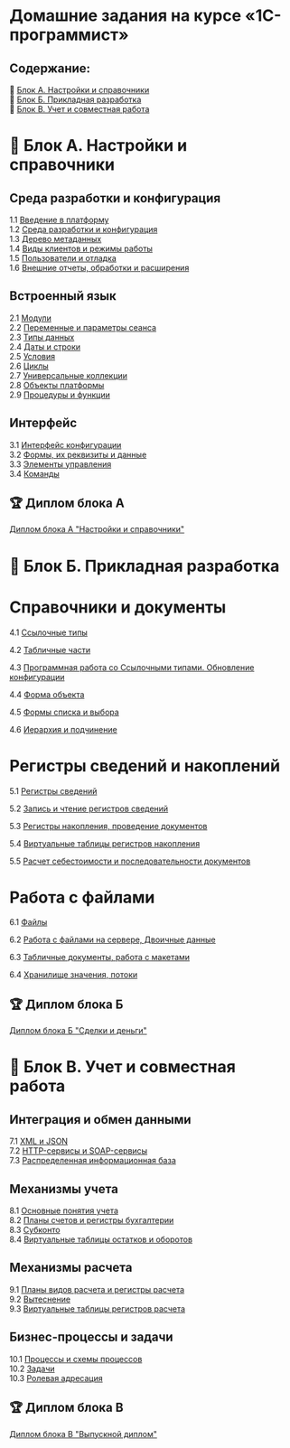 # Домашние задания на курсе «1С-программист»
## Содержание:
:pushpin: [Блок А. Настройки и справочники](https://github.com/netology-code/1c-homeworks/blob/master/README.md#pushpin-%D0%B1%D0%BB%D0%BE%D0%BA-%D0%B0-%D0%BD%D0%B0%D1%81%D1%82%D1%80%D0%BE%D0%B9%D0%BA%D0%B8-%D0%B8-%D1%81%D0%BF%D1%80%D0%B0%D0%B2%D0%BE%D1%87%D0%BD%D0%B8%D0%BA%D0%B8)  
:pushpin: [Блок Б. Прикладная разработка](https://github.com/netology-code/1c-homeworks/blob/master/README.md#pushpin-%D0%B1%D0%BB%D0%BE%D0%BA-%D0%B1-%D0%BF%D1%80%D0%B8%D0%BA%D0%BB%D0%B0%D0%B4%D0%BD%D0%B0%D1%8F-%D1%80%D0%B0%D0%B7%D1%80%D0%B0%D0%B1%D0%BE%D1%82%D0%BA%D0%B0)  
:pushpin: [Блок В. Учет и совместная работа](https://github.com/netology-code/1c-homeworks/blob/master/README.md#pushpin-%D0%B1%D0%BB%D0%BE%D0%BA-b-%D1%83%D1%87%D0%B5%D1%82-%D0%B8-%D1%81%D0%BE%D0%B2%D0%BC%D0%B5%D1%81%D1%82%D0%BD%D0%B0%D1%8F-%D1%80%D0%B0%D0%B1%D0%BE%D1%82%D0%B0)  
# :pushpin: Блок А. Настройки и справочники
## Среда разработки и конфигурация		
1.1 [Введение в платформу]( homework-1-1.md)  
1.2 [Среда разработки и конфигурация]( homework-1-2.md)  
1.3 [Дерево метаданных]( homework-1-3.md)  
1.4 [Виды клиентов и режимы работы]( homework-1-4.md)  
1.5 [Пользователи и отладка]( homework-1-5.md)  
1.6 [Внешние отчеты, обработки и расширения]( homework-1-6.md)  

## Встроенный язык 		
2.1 [Модули]( homework-2-1.md)  
2.2 [Переменные и параметры сеанса]( homework-2-2.md)  
2.3 [Типы данных]( homework-2-3.md)  
2.4 [Даты и строки](homework-2-4.md)  
2.5 [Условия](homework-2-5.md)  
2.6 [Циклы](homework-2-6.md)  
2.7 [Универсальные коллекции](homework-2-7.md)  
2.8 [Объекты платформы](homework-2-8.md)  
2.9 [Процедуры и функции](homework-2-9.md)  

## Интерфейс
3.1 [Интерфейс конфигурации](homework-3-1.md)  
3.2 [Формы, их реквизиты и данные](homework-3-2.md)  
3.3 [Элементы управления](homework-3-3.md)  
3.4 [Команды](homework-3-4.md)  

## :trophy: Диплом блока А 
[Диплом блока А "Настройки и справочники"](diploma-a.md)

# :pushpin: Блок Б. Прикладная разработка

# Справочники и документы

4.1 [Ссылочные типы](https://github.com/netology-code/1c-homeworks/blob/branch-32/NewModules/SID/1_ReferenceTypes.md)

4.2 [Табличные части](https://github.com/netology-code/1c-homeworks/blob/branch-32/NewModules/SID/2_Tables.md)

4.3 [Программная работа со Ссылочными типами. Обновление конфигурации](https://github.com/netology-code/1c-homeworks/blob/branch-32/NewModules/SID/3_ConfigUpdate.md)

4.4 [Форма объекта](https://github.com/netology-code/1c-homeworks/blob/branch-32/NewModules/SID/4_ObjectForm.md)

4.5 [Формы списка и выбора](https://github.com/netology-code/1c-homeworks/blob/branch-32/NewModules/SID/5_ListForm.md)

4.6 [Иерархия и подчинение](https://github.com/netology-code/1c-homeworks/blob/branch-32/NewModules/SID/6_Hierarchy.md)


# Регистры сведений и накоплений

5.1 [Регистры сведений](RSN/1_InfoRg.md)

5.2 [Запись и чтение регистров cведений](RSN/2_InfoRgReadWright.md)

5.3 [Регистры накопления, проведение документов](RSN/3_AccumRg.md)

5.4 [Виртуальные таблицы регистров накопления](RSN/4_VirtualTables.md)

5.5 [Расчет себестоимости и последовательности документов](RSN/5_CostPrice.md)

# Работа с файлами

6.1 [Файлы](RSF/1_Files.md)

6.2 [Работа с файлами на сервере, Двоичные данные](RSF/2_BinaryData.md)

6.3 [Табличные документы, работа с макетами](RSF/3_TableDocs.md)

6.4 [Хранилище значения, потоки](RSF/4_DataStorage.md)  

## :trophy: Диплом блока Б 
[Диплом блока Б "Сделки и деньги"](diploma-b.md)

# :pushpin: Блок B. Учет и совместная работа
## Интеграция и обмен данными
7.1 [XML и JSON](homework-7-1.md)  
7.2 [HTTP-сервисы и SOAP-сервисы](homework-7-2.md)  
7.3 [Распределенная информационная база](homework-7-3.md)  

## Механизмы учета
8.1 [Основные понятия учета](homework-8-1.md)  
8.2 [Планы счетов и регистры бухгалтерии](homework-8-2.md)  
8.3 [Субконто](homework-8-3.md)  
8.4 [Виртуальные таблицы остатков и оборотов](homework-8-4.md)  

## Механизмы расчета
9.1 [Планы видов расчета и регистры расчета](homework-9-1.md)  
9.2 [Вытеснение](homework-9-2.md)  
9.3 [Виртуальные таблицы регистров расчета](homework-9-3.md)  

## Бизнес-процессы и задачи
10.1 [Процессы и схемы процессов](homework-10-1.md)  
10.2 [Задачи](homework-10-2.md)  
10.3 [Ролевая адресация](homework-10-3.md)  
## :trophy: Диплом блока В 
[Диплом блока В "Выпускной диплом"](diploma-c.md)
